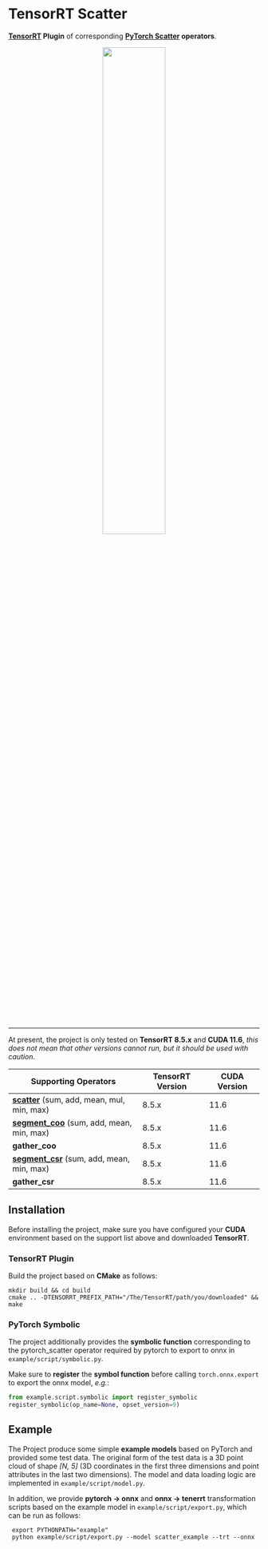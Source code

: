 # TensorRT Scatter

**[TensorRT](https://developer.nvidia.com/tensorrt) Plugin** of corresponding **[PyTorch Scatter](https://github.com/rusty1s/pytorch_scatter/tree/master) operators**.

<p align="center">
  <img width="50%" src="https://raw.githubusercontent.com/rusty1s/pytorch_scatter/master/docs/source/_figures/add.svg?sanitize=true" />
</p>




---

At present, the project is only tested on **TensorRT 8.5.x** and **CUDA 11.6**, *this does not mean that other versions cannot run, but it should be used with caution*.

| Supporting Operators                                         | TensorRT Version | CUDA Version |
| ------------------------------------------------------------ | ---------------- | ------------ |
| [**scatter**](https://pytorch-scatter.readthedocs.io/en/latest/functions/scatter.html) (sum, add, mean, mul, min, max) | 8.5.x            | 11.6         |
| [**segment_coo**](https://pytorch-scatter.readthedocs.io/en/latest/functions/segment_coo.html) (sum, add, mean, min, max) | 8.5.x            | 11.6         |
| **gather_coo**                                               | 8.5.x            | 11.6         |
| [**segment_csr**](https://pytorch-scatter.readthedocs.io/en/latest/functions/segment_csr.html) (sum, add, mean, min, max) | 8.5.x            | 11.6         |
| **gather_csr**                                               | 8.5.x            | 11.6         |

## Installation

Before installing the project, make sure you have configured your **CUDA** environment based on the support list above and downloaded **TensorRT**.

### TensorRT Plugin

Build the project based on **CMake** as follows:

```shell
mkdir build && cd build
cmake .. -DTENSORRT_PREFIX_PATH="/The/TensorRT/path/you/downloaded" && make
```

### PyTorch Symbolic

The project additionally provides the **symbolic function** corresponding to the pytorch_scatter operator required by pytorch to export to onnx in `example/script/symbolic.py`. 

Make sure to **register** the **symbol function** before calling `torch.onnx.export` to export the onnx model, *e.g.*:

```python
from example.script.symbolic import register_symbolic
register_symbolic(op_name=None, opset_version=9)
```

## Example

The Project produce some simple **example models** based on PyTorch and provided some test data. The original form of the test data is a 3D point cloud of shape *[N, 5]* (3D coordinates in the first three dimensions and point attributes in the last two dimensions). The model and data loading logic are implemented in `example/script/model.py`.

In addition, we provide **pytorch -> onnx** and **onnx -> tenerrt** transformation scripts based on the example model in `example/script/export.py`, which can be run as follows:

```shell
 export PYTHONPATH="example"
 python example/script/export.py --model scatter_example --trt --onnx
```